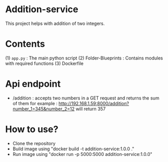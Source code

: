 # Addition-service

This project helps with addition of two integers.

# Contents

(1) `app.py` : The main python script
(2) Folder-Blueprints : Contains modules with required functions
(3) Dockerfile

# Api endpoint
- /addition : accepts two numbers in a GET request and returns the sum of them
for example : http://192.168.1.59:8000/addition?number_1=345&number_2=12 will return 357

# How to use?

- Clone the repository 
- Build image using "docker build -t addition-service:1.0.0 ."
- Run image using "docker run -p 5000:5000 addition-service:1.0.0"
